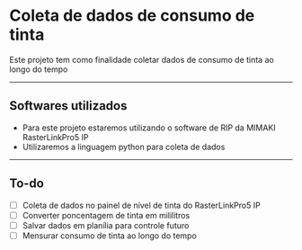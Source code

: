# Coleta de dados de consumo de tinta
 Este projeto tem como finalidade coletar dados de consumo de tinta ao longo do tempo
 
 ---

 ## Softwares utilizados
 * Para este projeto estaremos utilizando o software de RIP da MIMAKI RasterLinkPro5 IP
 * Utilizaremos a linguagem python para coleta de dados

---

## To-do
 - [ ] Coleta de dados no painel de nível de tinta do RasterLinkPro5 IP
 - [ ] Converter poncentagem de tinta em mililitros
 - [ ] Salvar dados em planília para controle futuro
 - [ ] Mensurar consumo de tinta ao longo do tempo
